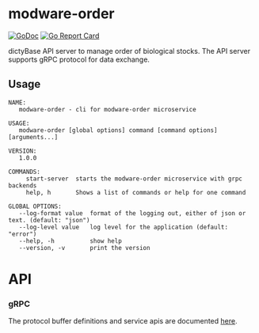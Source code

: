 # modware-order

[![GoDoc](https://godoc.org/github.com/dictybase/modware-order?status.svg)](https://godoc.org/github.com/dictybase/modware-order)
[![Go Report Card](https://goreportcard.com/badge/github.com/dictybase/modware-order)](https://goreportcard.com/report/github.com/dictybase/modware-order)

dictyBase API server to manage order of biological stocks. The API server supports gRPC protocol for data exchange.

## Usage

```
NAME:
   modware-order - cli for modware-order microservice

USAGE:
   modware-order [global options] command [command options] [arguments...]

VERSION:
   1.0.0

COMMANDS:
     start-server  starts the modware-order microservice with grpc backends
     help, h       Shows a list of commands or help for one command

GLOBAL OPTIONS:
   --log-format value  format of the logging out, either of json or text. (default: "json")
   --log-level value   log level for the application (default: "error")
   --help, -h          show help
   --version, -v       print the version
```

# API

### gRPC

The protocol buffer definitions and service apis are documented
[here](https://github.com/dictyBase/dictybaseapis/blob/master/dictybase/order/order.proto).
